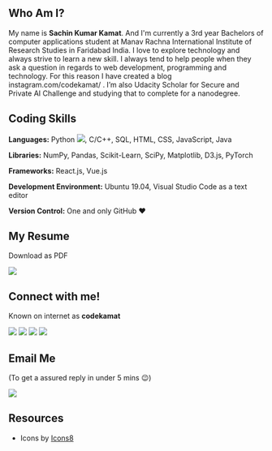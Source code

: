 ## Who Am I?
My name is **Sachin Kumar Kamat**. And I'm currently a 3rd year Bachelors of computer applications student at Manav Rachna International Institute of Research Studies in Faridabad India. I love to explore technology and always strive to learn a new skill. I always tend to help people when they ask a question in regards to web development, programming and technology. For this reason I have created a blog instagram.com/codekamat/ . 
I’m also Udacity Scholar for Secure and Private AI Challenge and studying that to complete for a nanodegree.


## Coding Skills
**Languages:**  Python [<img src="https://img.icons8.com/color/30/000000/snake.png">](), C/C++, SQL, HTML, CSS, JavaScript, Java

**Libraries:** NumPy, Pandas, Scikit-Learn, SciPy, Matplotlib, D3.js, PyTorch

**Frameworks:** React.js, Vue.js

**Development Environment:** Ubuntu 19.04, Visual Studio Code as a text editor

**Version Control:**  One and only GitHub :heart:



## My Resume
Download as PDF


[<img target="_blank" src="https://img.icons8.com/clouds/100/000000/resume.png">](https://drive.google.com/open?id=13cZqYo6TmxTsGm4b1gICgLOyh7z4bfDL) 

## Connect with me!
Known on internet as **codekamat**

[<img target="_blank" src="https://img.icons8.com/cute-clipart/64/000000/linkedin.png">](https://www.linkedin.com/in/codekamat/)  [<img target="_blank" src="https://img.icons8.com/color/48/000000/github-2.png">](https://www.github.com/codekamat/) [<img target="_blank" src="https://img.icons8.com/cute-clipart/64/000000/twitter.png">](https://www.twitter.com/codekamat/) [<img target="_blank" src="https://img.icons8.com/cute-clipart/50/000000/facebook.png">](https://www.facebook.com/codekamat/)

## Email Me
(To get a assured reply in under 5 mins :wink:)

[<img target="_blank" src="https://img.icons8.com/color/48/000000/gmail.png">](mailto:codekamat@gmail.com)

## Resources
- Icons by [Icons8](https://icons8.com/)